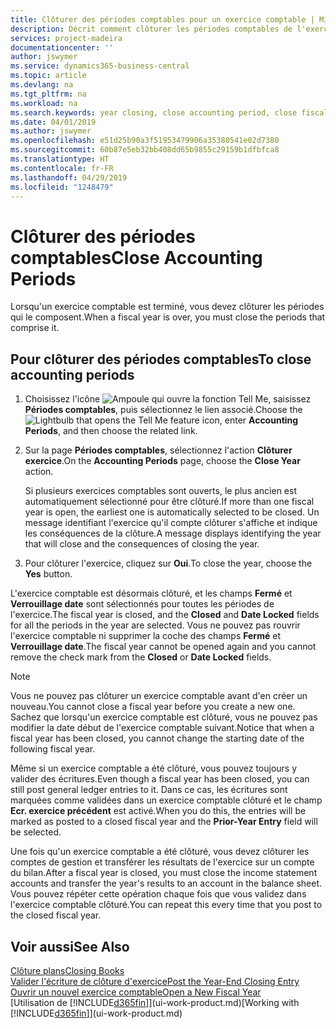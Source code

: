```yaml
---
title: Clôturer des périodes comptables pour un exercice comptable | Microsoft Docs
description: Décrit comment clôturer les périodes comptables de l'exercice comptable.
services: project-madeira
documentationcenter: ''
author: jswymer
ms.service: dynamics365-business-central
ms.topic: article
ms.devlang: na
ms.tgt_pltfrm: na
ms.workload: na
ms.search.keywords: year closing, close accounting period, close fiscal year, bank account detailed trial balance
ms.date: 04/01/2019
ms.author: jswymer
ms.openlocfilehash: e51d25b90a3f51953479906a35380541e02d7380
ms.sourcegitcommit: 60b87e5eb32bb408dd65b9855c29159b1dfbfca8
ms.translationtype: HT
ms.contentlocale: fr-FR
ms.lasthandoff: 04/29/2019
ms.locfileid: "1248479"
---
```

# <a name="close-accounting-periods"></a><span data-ttu-id="2fa11-103">Clôturer des périodes comptables</span><span class="sxs-lookup"><span data-stu-id="2fa11-103">Close Accounting Periods</span></span>
<span data-ttu-id="2fa11-104">Lorsqu'un exercice comptable est terminé, vous devez clôturer les périodes qui le composent.</span><span class="sxs-lookup"><span data-stu-id="2fa11-104">When a fiscal year is over, you must close the periods that comprise it.</span></span>

## <a name="to-close-accounting-periods"></a><span data-ttu-id="2fa11-105">Pour clôturer des périodes comptables</span><span class="sxs-lookup"><span data-stu-id="2fa11-105">To close accounting periods</span></span>
1. <span data-ttu-id="2fa11-106">Choisissez l'icône ![Ampoule qui ouvre la fonction Tell Me](media/ui-search/search_small.png "Dites-moi ce que vous voulez faire"), saisissez **Périodes comptables**, puis sélectionnez le lien associé.</span><span class="sxs-lookup"><span data-stu-id="2fa11-106">Choose the ![Lightbulb that opens the Tell Me feature](media/ui-search/search_small.png "Tell me what you want to do") icon, enter **Accounting Periods**, and then choose the related link.</span></span>
2. <span data-ttu-id="2fa11-107">Sur la page **Périodes comptables**, sélectionnez l'action **Clôturer exercice**.</span><span class="sxs-lookup"><span data-stu-id="2fa11-107">On the **Accounting Periods** page, choose the **Close Year** action.</span></span>

    <span data-ttu-id="2fa11-108">Si plusieurs exercices comptables sont ouverts, le plus ancien est automatiquement sélectionné pour être clôturé.</span><span class="sxs-lookup"><span data-stu-id="2fa11-108">If more than one fiscal year is open, the earliest one is automatically selected to be closed.</span></span> <span data-ttu-id="2fa11-109">Un message identifiant l'exercice qu'il compte clôturer s'affiche et indique les conséquences de la clôture.</span><span class="sxs-lookup"><span data-stu-id="2fa11-109">A message displays identifying the year that will close and the consequences of closing the year.</span></span>
3. <span data-ttu-id="2fa11-110">Pour clôturer l'exercice, cliquez sur **Oui**.</span><span class="sxs-lookup"><span data-stu-id="2fa11-110">To close the year, choose the **Yes** button.</span></span>

<span data-ttu-id="2fa11-111">L'exercice comptable est désormais clôturé, et les champs **Fermé** et **Verrouillage date** sont sélectionnés pour toutes les périodes de l'exercice.</span><span class="sxs-lookup"><span data-stu-id="2fa11-111">The fiscal year is closed, and the **Closed** and **Date Locked** fields for all the periods in the year are selected.</span></span> <span data-ttu-id="2fa11-112">Vous ne pouvez pas rouvrir l'exercice comptable ni supprimer la coche des champs **Fermé** et **Verrouillage date**.</span><span class="sxs-lookup"><span data-stu-id="2fa11-112">The fiscal year cannot be opened again and you cannot remove the check mark from the **Closed** or **Date Locked** fields.</span></span>

> [!NOTE]  
>   <span data-ttu-id="2fa11-113">Vous ne pouvez pas clôturer un exercice comptable avant d'en créer un nouveau.</span><span class="sxs-lookup"><span data-stu-id="2fa11-113">You cannot close a fiscal year before you create a new one.</span></span> <span data-ttu-id="2fa11-114">Sachez que lorsqu'un exercice comptable est clôturé, vous ne pouvez pas modifier la date début de l'exercice comptable suivant.</span><span class="sxs-lookup"><span data-stu-id="2fa11-114">Notice that when a fiscal year has been closed, you cannot change the starting date of the following fiscal year.</span></span>

<span data-ttu-id="2fa11-115">Même si un exercice comptable a été clôturé, vous pouvez toujours y valider des écritures.</span><span class="sxs-lookup"><span data-stu-id="2fa11-115">Even though a fiscal year has been closed, you can still post general ledger entries to it.</span></span> <span data-ttu-id="2fa11-116">Dans ce cas, les écritures sont marquées comme validées dans un exercice comptable clôturé et le champ **Ecr. exercice précédent** est activé.</span><span class="sxs-lookup"><span data-stu-id="2fa11-116">When you do this, the entries will be marked as posted to a closed fiscal year and the **Prior-Year Entry** field will be selected.</span></span>

<span data-ttu-id="2fa11-117">Une fois qu'un exercice comptable a été clôturé, vous devez clôturer les comptes de gestion et transférer les résultats de l'exercice sur un compte du bilan.</span><span class="sxs-lookup"><span data-stu-id="2fa11-117">After a fiscal year is closed, you must close the income statement accounts and transfer the year's results to an account in the balance sheet.</span></span> <span data-ttu-id="2fa11-118">Vous pouvez répéter cette opération chaque fois que vous validez dans l'exercice comptable clôturé.</span><span class="sxs-lookup"><span data-stu-id="2fa11-118">You can repeat this every time that you post to the closed fiscal year.</span></span>

## <a name="see-also"></a><span data-ttu-id="2fa11-119">Voir aussi</span><span class="sxs-lookup"><span data-stu-id="2fa11-119">See Also</span></span>
[<span data-ttu-id="2fa11-120">Clôture plans</span><span class="sxs-lookup"><span data-stu-id="2fa11-120">Closing Books</span></span>](year-close-books.md)  
[<span data-ttu-id="2fa11-121">Valider l'écriture de clôture d'exercice</span><span class="sxs-lookup"><span data-stu-id="2fa11-121">Post the Year-End Closing Entry</span></span>](year-how-post-year-end-close-entry.md)  
[<span data-ttu-id="2fa11-122">Ouvrir un nouvel exercice comptable</span><span class="sxs-lookup"><span data-stu-id="2fa11-122">Open a New Fiscal Year</span></span>](finance-how-open-new-fiscal-year.md)  
<span data-ttu-id="2fa11-123">[Utilisation de [!INCLUDE[d365fin](includes/d365fin_md.md)]](ui-work-product.md)</span><span class="sxs-lookup"><span data-stu-id="2fa11-123">[Working with [!INCLUDE[d365fin](includes/d365fin_md.md)]](ui-work-product.md)</span></span>
